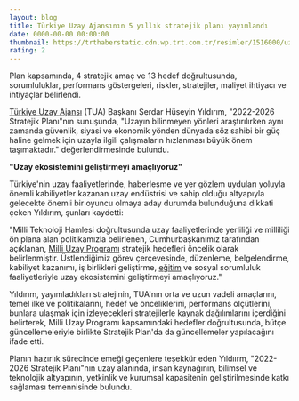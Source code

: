 ```yaml
--- 
layout: blog
title: Türkiye Uzay Ajansının 5 yıllık stratejik planı yayımlandı
date: 0000-00-00 00:00:00
thumbnail: https://trthaberstatic.cdn.wp.trt.com.tr/resimler/1516000/uzay-yolcusu-turk-astronot-1517344.jpg
rating: 2
---
```

<p>
	Plan kapsamında, 4 stratejik amaç ve 13 hedef doğrultusunda, sorumluluklar, performans göstergeleri, riskler, stratejiler, maliyet ihtiyacı ve ihtiyaçlar belirlendi.</p>
<p>
	<a href="https://www.trthaber.com/etiket/turkiye-uzay-ajansi/" target="_blank">Türkiye Uzay Ajansı</a> (TUA) Başkanı Serdar Hüseyin Yıldırım, "2022-2026 Stratejik Planı"nın sunuşunda, "Uzayın bilinmeyen yönleri araştırılırken aynı zamanda güvenlik, siyasi ve ekonomik yönden dünyada söz sahibi bir güç haline gelmek için uzayla ilgili çalışmaların hızlanması büyük önem taşımaktadır." değerlendirmesinde bulundu.</p>
<p>
	<strong>"Uzay ekosistemini geliştirmeyi amaçlıyoruz"</strong></p>
<p>
	Türkiye'nin uzay faaliyetlerinde, haberleşme ve yer gözlem uyduları yoluyla önemli kabiliyetler kazanan uzay endüstrisi ve sahip olduğu altyapıyla gelecekte önemli bir oyuncu olmaya aday durumda bulunduğuna dikkati çeken Yıldırım, şunları kaydetti:</p>
<p>
	"Milli Teknoloji Hamlesi doğrultusunda uzay faaliyetlerinde yerliliği ve milliliği ön plana alan politikamızla belirlenen, Cumhurbaşkanımız tarafından açıklanan, <a href="https://www.trthaber.com/etiket/milli-uzay-programi/" target="_blank">Milli Uzay Programı</a> stratejik hedefleri öncelik olarak belirlenmiştir. Üstlendiğimiz görev çerçevesinde, düzenleme, belgelendirme, kabiliyet kazanımı, iş birlikleri geliştirme, <a href="https://www.trthaber.com/etiket/egitim/" target="_blank">eğitim</a> ve sosyal sorumluluk faaliyetleriyle uzay ekosistemini geliştirmeyi amaçlıyoruz."</p>
<p>
	Yıldırım, yayımladıkları stratejinin, TUA'nın orta ve uzun vadeli amaçlarını, temel ilke ve politikalarını, hedef ve önceliklerini, performans ölçütlerini, bunlara ulaşmak için izleyecekleri stratejilerle kaynak dağılımlarını içerdiğini belirterek, Milli Uzay Programı kapsamındaki hedefler doğrultusunda, bütçe güncellemeleriyle birlikte Stratejik Plan'da da güncellemeler yapılacağını ifade etti.</p>
<p>
	Planın hazırlık sürecinde emeği geçenlere teşekkür eden Yıldıırm, "2022-2026 Stratejik Planı"nın uzay alanında, insan kaynağının, bilimsel ve teknolojik altyapının, yetkinlik ve kurumsal kapasitenin geliştirilmesinde katkı sağlaması temennisinde bulundu.</p>